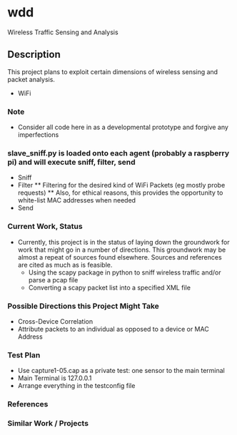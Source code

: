 # wdd

Wireless Traffic Sensing and Analysis

## Description

This project plans to exploit certain dimensions of wireless sensing and packet analysis.

* WiFi

### Note

* Consider all code here in as a developmental prototype and forgive any imperfections

### slave_sniff.py is loaded onto each agent (probably a raspberry pi) and will execute sniff, filter, send

* Sniff
* Filter
** Filtering for the desired kind of WiFi Packets (eg mostly probe requests)
** Also, for ethical reasons, this provides the opportunity to white-list MAC addresses when needed
* Send

### Current Work, Status

* Currently, this project is in the status of laying down the groundwork for work that might go in a number of directions.  This groundwork may be almost a repeat of sources found elsewhere.  Sources and references are cited as much as is feasible.
  * Using the scapy package in python to sniff wireless traffic and/or parse a pcap file
  * Converting a scapy packet list into a specified XML file

### Possible Directions this Project Might Take

* Cross-Device Correlation
 * Attribute packets to an individual as opposed to a device or MAC Address


### Test Plan

* Use capture1-05.cap as a private test: one sensor to the main terminal
* Main Terminal is 127.0.0.1
* Arrange everything in the testconfig file

### References

### Similar Work / Projects

